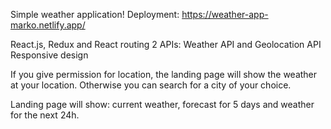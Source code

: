 Simple weather application!
Deployment: https://weather-app-marko.netlify.app/

React.js, Redux and React routing
2 APIs: Weather API and Geolocation API
Responsive design

If you give permission for location, the landing page will show the weather at your location.
Otherwise you can search for a city of your choice.

Landing page will show: current weather, forecast for 5 days and weather for the next 24h.

